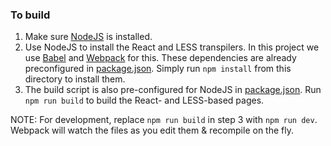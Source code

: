 ### To build
1. Make sure [NodeJS](https://nodejs.org/en/download) is installed. 
2. Use NodeJS to install the React and LESS transpilers. In this project 
we use [Babel](https://babeljs.io/) and 
[Webpack](https://webpack.js.org/) for this. These dependencies 
are already preconfigured in [package.json](./package.json). 
Simply run `npm install` from this directory to install them.
3. The build script is also pre-configured for NodeJS in 
[package.json](./package.json). Run `npm run build` to build
the React- and LESS-based pages.

NOTE: For development, replace `npm run build` in step 3 with
`npm run dev`. Webpack will watch the files as you edit them &
recompile on the fly.

